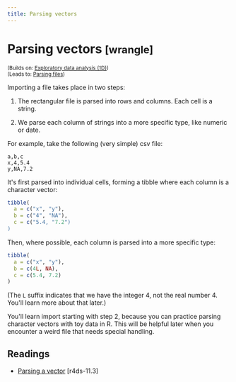 ```yaml
---
title: Parsing vectors
---
```


<!-- Generated automatically from parse-vector.yml. Do not edit by hand -->

# Parsing vectors <small class='wrangle'>[wrangle]</small>
<small>(Builds on: [Exploratory data analysis (1D)](eda-1d.md))</small>  
<small>(Leads to: [Parsing files](parse-file.md))</small>

Importing a file takes place in two steps:

1. The rectangular file is parsed into rows and columns. Each cell
   is a string.

2. We parse each column of strings into a more specific type, like
   numeric or date.

For example, take the following (very simple) csv file:

```
a,b,c
x,4,5.4
y,NA,7.2
```

It's first parsed into individual cells, forming a tibble where each
column is a character vector:

```R
tibble(
  a = c("x", "y"),
  b = c("4", "NA"),
  c = c("5.4, "7.2")
)
```

Then, where possible, each column is parsed into a more specific type:

```R
tibble(
  a = c("x", "y"),
  b = c(4L, NA),
  c = c(5.4, 7.2)
)
```

(The `L` suffix indicates that we have the integer 4, not the real
number 4. You'll learn more about that later.)

You'll learn import starting with step 2, because you can practice parsing
character vectors with toy data in R. This will be helpful later when you
encounter a weird file that needs special handling.

## Readings

  * [Parsing a vector](http://r4ds.had.co.nz/data-import.html#parsing-a-vector) [r4ds-11.3]


